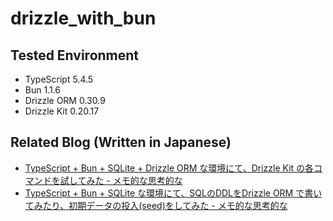 # drizzle_with_bun

## Tested Environment

- TypeScript 5.4.5
- Bun 1.1.6
- Drizzle ORM 0.30.9
- Drizzle Kit 0.20.17

## Related Blog (Written in Japanese)

- [TypeScript + Bun + SQLite + Drizzle ORM な環境にて、Drizzle Kit の各コマンドを試してみた - メモ的な思考的な](https://thinkami.hatenablog.com/entry/2024/05/01/223628)
- [TypeScript + Bun + SQLite な環境にて、SQLのDDLをDrizzle ORM で書いてみたり、初期データの投入(seed)をしてみた - メモ的な思考的な](https://thinkami.hatenablog.com/entry/2024/05/02/203858)
